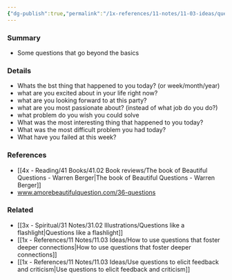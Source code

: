 ```yaml
---
{"dg-publish":true,"permalink":"/1x-references/11-notes/11-03-ideas/questions-that-lead-to-deeper-conversations/","title":"Questions that lead to deeper conversations","created":"2024-02-14T20:18:24.934+03:00","updated":"2024-02-14T20:18:24.934+03:00"}
---
```



### Summary
- Some questions that go beyond the basics

### Details
- Whats the bst thing that happened to you today? (or week/month/year)
- what are you excited about in your life right now?
- what are you looking forward to at this party?
- what are you most passionate about? (instead of what job do you do?)
- what problem do you wish you could solve
- What was the most interesting thing that happened to you today?
- What was the most difficult problem you had today?
- What have you failed at this week?

### References
- [[4x - Reading/41 Books/41.02 Book reviews/The book of Beautiful Questions - Warren Berger\|The book of Beautiful Questions - Warren Berger]]
-  www.amorebeautifulquestion.com/36-questions

### Related
- [[3x - Spiritual/31 Notes/31.02 Illustrations/Questions like a flashlight\|Questions like a flashlight]]
- [[1x - References/11 Notes/11.03 Ideas/How to use questions that foster deeper connections\|How to use questions that foster deeper connections]]
- [[1x - References/11 Notes/11.03 Ideas/Use questions to elicit feedback and criticism\|Use questions to elicit feedback and criticism]]